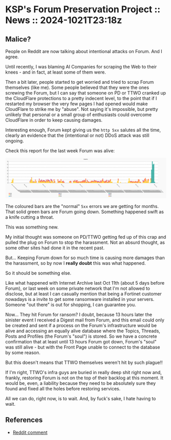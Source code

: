 # KSP's Forum Preservation Project :: News :: 2024-1021T23:18z

## Malice?

People on Reddit are now talking about intentional attacks on Forum. And I agree.

Until recently, I was blaming AI Companies for scraping the Web to their knees - and in fact, at least some of them were.

Then a bit later, people started to get worried and tried to scrap Forum themselves (like me). Some people believed that they were the ones screwing the Forum, but I can say that someone on PD or TTWO cranked up the CloudFlare protections to a pretty indecent level, to the point that if I restarted my browser the very few pages I had opened would make CloudFlare to strike me by "abuse". Not saying it's impossible, but pretty unlikely that personal or a small group of enthusiasts could overcome CloudFlare in order to keep causing damages.

Interesting enough, Forum kept giving us the `http 5xx` salutes all the time, clearly an evidence that the (intentional or not) DDoS attack was still ongoing.

Check this report for the last week Forum was alive:

![20241016.Events.png](../../../../torrent/reports/report_chart/20241016.Events.png#FullWidth)

The coloured bars are the "normal" `5xx` errors we are getting for months. That solid green bars are Forum going down. Something happened swift as a knife cutting a throat.

This was something new.

My initial thought was someone on PD/TTWO getting fed up of this crap and pulled the plug on Forum to stop the harassment. Not an absurd thought, as some other sites had done it in the recent past.

But... Keeping Forum down for so much time is causing more damages than the harassment, so by now I **really doubt** this was what happened.

So it should be something else.

Like what happened with Internet Archive last Oct 11th (about 5 days before Forum), or last week on some private network that I'm not allowed to disclose, but at least I can casually mention that being a Fortinet customer nowadays is a invite to get some ransomware installed in your servers. Someone "out there" is out for shopping, I can guarantee you.

Now... They hit Forum for ransom? I doubt, because 13 hours later the sinister event I received a Digest mail from Forum, and this email could only be created and sent if a process on the Forum's infrastructure would be alive and accessing an equally alive database where the Topics, Threads, Posts and Profiles (the Forum's "soul") is stored. So we have a concrete confirmation that at least until 13 hours Forum got down, Forum's "soul" was still alive - but with the Front Page unable to connect to the database by some reason.

But this doesn't means that TTWO themselves weren't hit by such plague!!

If I'm right, TTWO's infra guys are buried in really deep shit right now and, frankly, restoring Forum is not on the top of their backlog at this moment. It would be, even, a liability because they need to be absolutely sure they found and fixed all the holes before restoring services.

All we can do, right now, is to wait. And, by fuck's sake, I hate having to wait.

## References

* [Reddit comment](https://www.reddit.com/r/KerbalSpaceProgram/comments/1g8lipp/comment/lt17r5s/?utm_source=share&utm_medium=web3x&utm_name=web3xcss&utm_term=1&utm_content=share_button)
